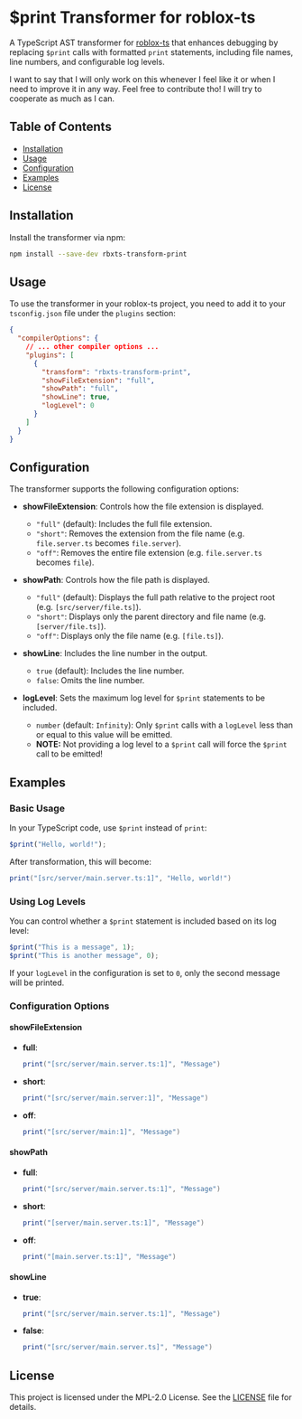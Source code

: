 # $print Transformer for roblox-ts

A TypeScript AST transformer for [roblox-ts](https://roblox-ts.com/) that enhances debugging by replacing `$print` calls with formatted `print` statements, including file names, line numbers, and configurable log levels.

I want to say that I will only work on this whenever I feel like it or when I need to improve it in any way. Feel free to contribute tho! I will try to cooperate as much as I can.

## Table of Contents

- [Installation](#installation)
- [Usage](#usage)
- [Configuration](#configuration)
- [Examples](#examples)
- [License](#license)

## Installation

Install the transformer via npm:

```bash
npm install --save-dev rbxts-transform-print
```

## Usage

To use the transformer in your roblox-ts project, you need to add it to your `tsconfig.json` file under the `plugins` section:

```json
{
  "compilerOptions": {
    // ... other compiler options ...
    "plugins": [
      {
        "transform": "rbxts-transform-print",
        "showFileExtension": "full",
        "showPath": "full",
        "showLine": true,
        "logLevel": 0
      }
    ]
  }
}
```

## Configuration

The transformer supports the following configuration options:

- **showFileExtension**: Controls how the file extension is displayed.
  - `"full"` (default): Includes the full file extension.
  - `"short"`: Removes the extension from the file name (e.g. `file.server.ts` becomes `file.server`).
  - `"off"`: Removes the entire file extension (e.g. `file.server.ts` becomes `file`).

- **showPath**: Controls how the file path is displayed.
  - `"full"` (default): Displays the full path relative to the project root (e.g. `[src/server/file.ts]`).
  - `"short"`: Displays only the parent directory and file name (e.g. `[server/file.ts]`).
  - `"off"`: Displays only the file name (e.g. `[file.ts]`).

- **showLine**: Includes the line number in the output.
  - `true` (default): Includes the line number.
  - `false`: Omits the line number.

- **logLevel**: Sets the maximum log level for `$print` statements to be included.
  - `number` (default: `Infinity`): Only `$print` calls with a `logLevel` less than or equal to this value will be emitted.
  - **NOTE:** Not providing a log level to a `$print` call will force the `$print` call to be emitted!

## Examples

### Basic Usage

In your TypeScript code, use `$print` instead of `print`:

```typescript
$print("Hello, world!");
```

After transformation, this will become:

```lua
print("[src/server/main.server.ts:1]", "Hello, world!")
```

### Using Log Levels

You can control whether a `$print` statement is included based on its log level:

```typescript
$print("This is a message", 1);
$print("This is another message", 0);
```

If your `logLevel` in the configuration is set to `0`, only the second message will be printed.

### Configuration Options

#### showFileExtension

- **full**:

  ```lua
  print("[src/server/main.server.ts:1]", "Message")
  ```

- **short**:

  ```lua
  print("[src/server/main.server:1]", "Message")
  ```

- **off**:

  ```lua
  print("[src/server/main:1]", "Message")
  ```

#### showPath

- **full**:

  ```lua
  print("[src/server/main.server.ts:1]", "Message")
  ```

- **short**:

  ```lua
  print("[server/main.server.ts:1]", "Message")
  ```

- **off**:

  ```lua
  print("[main.server.ts:1]", "Message")
  ```

#### showLine

- **true**:

  ```lua
  print("[src/server/main.server.ts:1]", "Message")
  ```

- **false**:

  ```lua
  print("[src/server/main.server.ts]", "Message")
  ```

## License

This project is licensed under the MPL-2.0 License. See the [LICENSE](https://github.com/abidbmt/rbxts-transform-print/blob/main/LICENSE) file for details.
